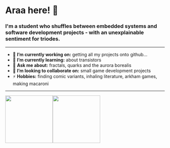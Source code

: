 <h1 align="left"> Araa here! 🪼 </h1>

<h3 align="left">  I'm a student who shuffles between embedded systems and software development projects - with an unexplainable sentiment for triodes. </h3>

---

- 🔭 **I’m currently working on:** getting all my projects onto github...
- 🌱 **I’m currently learning:** about transistors
- 💬 **Ask me about:** fractals, quarks and the aurora borealis 
- 👯 **I’m looking to collaborate on:** small game development projects
- ⚡ **Hobbies:** finding comic variants, inhaling literature, arkham games, making macaroni
  
---

<a href="https://dewith.co/"><img height="150px" src="https://github-readme-stats.vercel.app/api?username=dewith&show_icons=true&hide_title=true&hide_border=true&theme=gotham" /><img height="150px" src="https://github-readme-stats.vercel.app/api/top-langs/?username=dewith&show_icons=true&layout=compact&langs_count=6&hide_title=true&hide_border=true&theme=gotham" /></a>

<!--
**Araa-A/Araa-A** is a ✨ _special_ ✨ repository because its `README.md` (this file) appears on your GitHub profile.

Here are some ideas to get you started:

- 🔭 I’m currently working on ...
- 🌱 I’m currently learning ...
- 👯 I’m looking to collaborate on ...
- 🤔 I’m looking for help with ...
- 💬 Ask me about ...
- 📫 How to reach me: ...
- 😄 Pronouns: ...
- ⚡ Fun fact: ...
-->
